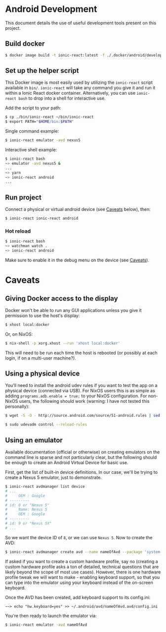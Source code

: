 # Android Development

This document details the use of useful development tools present on this project.

## Build docker

```sh
$ docker image build -t ionic-react:latest -f ./.docker/android/develop.Dockerfile .
```

## Set up the helper script

This Docker image is most easily used by utilizing the `ionic-react` script available in
`bin/`. `ionic-react` will take any command you give it and run it within a Ionic React
docker container. Alternatively, you can use `ionic-react bash` to drop into a shell for
interactive use.

Add the script to your path:

```sh
$ cp ./bin/ionic-react ~/bin/ionic-react
$ export PATH="$HOME/bin:$PATH"
```

Single command example:

```sh
$ ionic-react emulator -avd nexus5
```

Interactive shell example:

```sh
$ ionic-react bash
~> emulator -avd nexus5 &
...
~> yarn
~> ionic-react android
...
```

## Run project

Connect a physical or virtual android device (see [Caveats](#caveats) below),
then:

```sh
$ ionic-react ionic-react android
```

### Hot reload

```sh
$ ionic-react bash
~> watchman watch .
~> ionic-react android
```

Make sure to enable it in the debug menu on the device (see
[Caveats](#enabling-debug-features)).

# Caveats

## Giving Docker access to the display

Docker won't be able to run any GUI applications unless you give it permission
to use the host's display:

```sh
$ xhost local:docker
```

Or, on NixOS:

```sh
$ nix-shell -p xorg.xhost --run 'xhost local:docker'
```
This will need to be run each time the host is rebooted (or possibly at each
login, if on a multi-user machine?).

## Using a physical device

You'll need to install the android udev rules if you want to test the app on a
physical device (connected via USB). For NixOS users this is as simple as adding
`programs.adb.enable = true;` to your NixOS configuration. For non-NixOS users,
the following should work (warning: I have not tested this personally):

```sh
$ wget -S -O - http://source.android.com/source/51-android.rules | sed "s/<username>/$USER/" | sudo tee >/dev/null /etc/udev/rules.d/51-android.rules

$ sudo udevadm control --reload-rules
```

## Using an emulator

Available documentation (official or otherwise) on creating emulators on the
command line is sparse and not particularly clear, but the following should be
enough to create an Android Virtual Device for basic use.

First, get the list of built-in device definitions. In our case, we'll be trying
to create a Nexus 5 emulator, just to demonstrate.

```sh
$ ionic-react avdmanager list device
# ...
#     OEM : Google
# ---------
# id: 8 or "Nexus 5"
#     Name: Nexus 5
#     OEM : Google
# ---------
# id: 9 or "Nexus 5X"
# ...
```
So we want the device ID of `8`, or we can use `Nexus 5`. Now to create the AVD:

```sh
$ ionic-react avdmanager create avd --name nameOfAvd --package 'system-images;android-23;default;x86_64' --device "Nexus 5"
```

If asked if you want to create a custom hardware profile, say no (creating a
custom hardware profile asks a ton of detailed, technical questions that are
likely beyond the scope of most use cases). However, there is one hardware
profile tweak we will want to make - enabling keyboard support, so that you can
type into the emulator using your keyboard instead of the on-screen keyboard.

Once the AVD has been created, add keyboard support to its config.ini:

```
~~> echo "hw.keyboard=yes" >> ~/.android/avd/nameOfAvd.avd/config.ini
```

You're then ready to launch the emulator via:

```sh
$ ionic-react emulator -avd nameOfAvd
```

